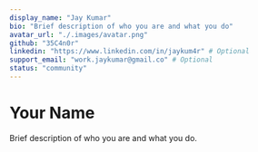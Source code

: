 ```yaml
---
display_name: "Jay Kumar"
bio: "Brief description of who you are and what you do"
avatar_url: "./.images/avatar.png"
github: "35C4n0r"
linkedin: "https://www.linkedin.com/in/jaykum4r" # Optional
support_email: "work.jaykumar@gmail.co" # Optional
status: "community"
---
```


# Your Name

Brief description of who you are and what you do.